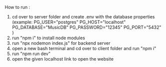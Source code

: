 How to run :
  1. cd over to server folder and create .env with the database properties (example: PG_USER="postgres"
PG_HOST="localhost"
PG_DATABASE="MusicDB"
PG_PASSWORD="12345"
PG_PORT="5432"
)
2. run "npm i" to install node modules
3. run "npx nodemon index.js" for backend server
4. open a new bash terminal and cd over to client folder and run "npm i"
5. run "npm run dev"
6. open the given localhost link to open the website

